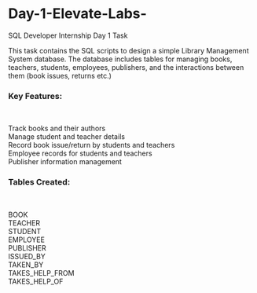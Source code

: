 # Day-1-Elevate-Labs-
SQL Developer Internship Day 1 Task

This task contains the SQL scripts to design a simple Library Management System database. The database includes tables for managing books, teachers, students, employees, publishers, and the interactions between them (book issues, returns etc.)

<h3>Key Features:</h3> <br>

Track books and their authors <br>
Manage student and teacher details <br>
Record book issue/return by students and teachers <br>
Employee records for students and teachers <br>
Publisher information management

<h3>Tables Created:</h3> <br>

BOOK <br>
TEACHER <br>
STUDENT <br>
EMPLOYEE <br>
PUBLISHER <br>
ISSUED_BY <br>
TAKEN_BY <br>
TAKES_HELP_FROM <br>
TAKES_HELP_OF
